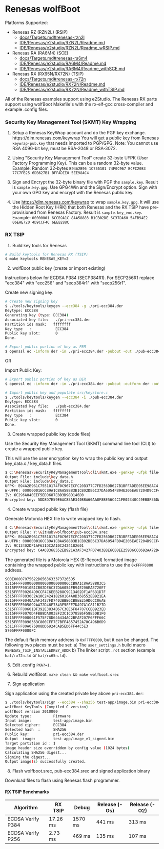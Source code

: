 # Renesas wolfBoot

Platforms Supported:
* Renesas RZ (RZN2L) (RSIP)
  - [docs/Targets.md#renesas-rzn2l](/docs/Targets.md#renesas-rzn2l)
  - [IDE/Renesas/e2studio/RZN2L/Readme.md](/IDE/Renesas/e2studio/RZN2L/Readme.md)
  - [IDE/Renesas/e2studio/RZN2L/Readme_wRSIP.md](/IDE/Renesas/e2studio/RZN2L/Readme_wRSIP.md)
* Renesas RA (RA6M4) (SCE)
  - [docs/Targets.md#renesas-ra6m4](/docs/Targets.md#renesas-ra6m4)
  - [IDE/Renesas/e2studio/RA6M4/Readme.md](/IDE/Renesas/e2studio/RA6M4/Readme.md)
  - [IDE/Renesas/e2studio/RA6M4/Readme_withSCE.md](/IDE/Renesas/e2studio/RA6M4/Readme_withSCE.md)
* Renesas RX (RX65N/RX72N) (TSIP)
  - [docs/Targets.md#renesas-rx72n](/docs/Targets.md#renesas-rx72n)
  - [IDE/Renesas/e2studio/RX72N/Readme.md](/IDE/Renesas/e2studio/RX72N/Readme.md)
  - [IDE/Renesas/e2studio/RX72N/Readme_withTSIP.md](/IDE/Renesas/e2studio/RX72N/Readme_withTSIP.md)

All of the Renesas examples support using e2Studio.
The Renesas RX parts support using wolfBoot Makefile's with the rx-elf-gcc cross-compiler and example .config files.

### Security Key Management Tool (SKMT) Key Wrapping

1) Setup a Renesas KeyWrap account and do the PGP key exchange.
https://dlm.renesas.com/keywrap
You will get a public key from Renesas `keywrap-pub.key` that needs imported to PGP/GPG.
Note: You cannot use RSA 4096-bit key, must be RSA-2048 or RSA-3072.

2) Using "Security Key Management Tool" create 32-byte UFPK (User Factory Programming Key). This can be a random 32-byte value.
Example: Random 32-bytes `B94A2B96 1C755101 74F0C967 ECFC20B3 77C7FB25 6DB627B1 BFFADEE0 5EE98AC4`

3) Sign and Encrypt the 32-byte binary file with PGP the `sample.key`. Result is `sample.key.gpg`.
Use GPG4Win and the Sign/Encrypt option. Sign with your own GPG key and encrypt with the Renesas public key.

4) Use https://dlm.renesas.com/keywrap to wrap `sample.key.gpg`.
It will use the Hidden Root Key (HRK) that both Renesas and the RX TSIP have pre-provisioned from Renesas Factory.
Result is `sample.key_enc.key`. Example: `00000001 6CCB9A1C 8AA58883 B1CB02DE 6C37DA60 54FB94E2 06EAE720 4D9CCF4C 6EEB288C`

### RX TSIP

1) Build key tools for Renesas

```sh
# Build keytools for Renesas RX (TSIP)
$ make keytools RENESAS_KEY=2
```

2) wolfBoot public key (create or import existing)

Instructions below for ECDSA P384 (SECP384R1).
For SECP256R1 replace "ecc384" with "ecc256" and "secp384r1" with "secp256r1".

Create new signing key:

```sh
# Create new signing key
$ ./tools/keytools/keygen --ecc384 -g ./pri-ecc384.der
Keytype: ECC384
Generating key (type: ECC384)
Associated key file:   ./pri-ecc384.der
Partition ids mask:   ffffffff
Key type   :           ECC384
Public key slot:       0
Done.

# Export public portion of key as PEM
$ openssl ec -inform der -in ./pri-ecc384.der -pubout -out ./pub-ecc384.pem
```

OR

Import Public Key:

```sh
# Export public portion of key as DER
$ openssl ec -inform der -in ./pri-ecc384.der -pubout -outform der -out ./pub-ecc384.der

# Import public key and populate src/keystore.c
$ ./tools/keytools/keygen --ecc384 -i ./pub-ecc384.der
Keytype: ECC384
Associated key file:   ./pub-ecc384.der
Partition ids mask:   ffffffff
Key type   :           ECC384
Public key slot:       0
Done.
```

3) Create wrapped public key (code files)

Use the Security Key Management Tool (SKMT) command line tool (CLI) to create a wrapped public key.

This will use the user encryption key to wrap the public key and output key_data.c / key_data.h files.

```sh
$ C:\Renesas\SecurityKeyManagementTool\cli\skmt.exe -genkey -ufpk file=./sample.key -wufpk file=./sample.key_enc.key -key file=./pub-ecc384.pem -mcu RX-TSIP -keytype secp384r1-public -output include/key_data.c -filetype csource -keyname enc_pub_key
Output File: include\key_data.h
Output File: include\key_data.c
UFPK: B94A2B961C75510174F0C967ECFC20B377C7FB256DB627B1BFFADEE05EE98AC4
W-UFPK: 000000016CCB9A1C8AA58883B1CB02DE6C37DA6054FB94E206EAE7204D9CCF4C6EEB288C
IV: 6C296A040EEF5EDD687E8D3D98D146D0
Encrypted key: 5DD8D7E59E6AC85AE340BBA60AA8F8BE56C4C1FE02340C49EB8F36DA79B8D6640961FE9EAECDD6BADF083C5B6060C1D0309D28EFA25946F431979B9F9D21E77BDC5B1CC7165DE2F4AE51E418746260F518ED0C328BD3020DEC9B774DC00270B0CFBBE3DD738FDF715342CFBF2D461239
```

4) Create wrapped public key (flash file)

Generate Motorola HEX file to write wrapped key to flash.

```sh
$ C:\Renesas\SecurityKeyManagementTool\cli\skmt.exe -genkey -ufpk file=./sample.key -wufpk file=./sample.key_enc.key -key file=./pub-ecc384.pem -mcu RX-TSIP -keytype secp384r1-public -output pub-ecc384.srec -filetype "mot" -address FFFF0000
Output File: Y:\GitHub\wolfboot\pub-ecc384.srec
UFPK: B94A2B961C75510174F0C967ECFC20B377C7FB256DB627B1BFFADEE05EE98AC4
W-UFPK: 000000016CCB9A1C8AA58883B1CB02DE6C37DA6054FB94E206EAE7204D9CCF4C6EEB288C
IV: 9C13402DF1AF631DC2A10C2424182601
Encrypted key: C4A0B368552EB921A3AF3427FD7403BBE6CB8EE259D6CC0692AA72D46F7343F5FFE7DA97A1C811B21BF392E3834B67C3CE6F84707CCB8923D4FBB8DA003EF23C1CD785B6F58E5DB161F575F78D646434AC2BFAF207F6FFF6363C800CFF7E7BFF4857452A70C496B675D08DD6924CAB5E
```

The generated file is a Motorola HEX (S-Record) formatted image containing the wrapped public key with instructions to use the `0xFFFF0000` address.

```
S00E00007075622D65636333737265D5
S315FFFF000000000000000000006CCB9A1C8AA58883C5
S315FFFF0010B1CB02DE6C37DA6054FB94E206EAE720E7
S315FFFF00204D9CCF4C6EEB288C9C13402DF1AF631D7F
S315FFFF0030C2A10C2424182601C4A0B368552EB921EA
S315FFFF0040A3AF3427FD7403BBE6CB8EE259D6CC06AE
S315FFFF005092AA72D46F7343F5FFE7DA97A1C811B27D
S315FFFF00601BF392E3834B67C3CE6F84707CCB8923ED
S315FFFF0070D4FBB8DA003EF23C1CD785B6F58E5DB1F0
S315FFFF008061F575F78D646434AC2BFAF207F6FFF66C
S315FFFF0090363C800CFF7E7BFF4857452A70C496B6D9
S311FFFF00A075D08DD6924CAB5ED6FF44C5E3
S705FFFF0000FC
```

The default flash memory address is `0xFFFF0000`, but it can be changed. The following two places must be set:
a) The `user_settings.h` build macro `RENESAS_TSIP_INSTALLEDKEY_ADDR`
b) The linker script `.rot` section (example `hal/rx72n.ld` or `hal/rx65n.ld`).

5) Edit .config `PKA?=1`.

6) Rebuild wolfBoot. `make clean && make wolfboot.srec`

7) Sign application

Sign application using the created private key above `pri-ecc384.der`:

```sh
$ ./tools/keytools/sign --ecc384 --sha256 test-app/image.bin pri-ecc384.der 1
wolfBoot KeyTools (Compiled C version)
wolfBoot version 2010000
Update type:          Firmware
Input image:          test-app/image.bin
Selected cipher:      ECC384
Selected hash  :      SHA256
Public key:           pri-ecc384.der
Output  image:        test-app/image_v1_signed.bin
Target partition id : 1
image header size overridden by config value (1024 bytes)
Calculating SHA256 digest...
Signing the digest...
Output image(s) successfully created.
```

8) Flash wolfboot.srec, pub-ecc384.srec and signed application binary

Download files to flash using Renesas flash programmer.


#### RX TSIP Benchmarks

| Algorithm         | RX TSIP  | Debug    | Release (-Os) | Release (-O2) |
| ----------------- | -------- | -------- | ------------- | ------------- |
| ECDSA Verify P384 | 17.26 ms | 1570 ms  | 441 ms        | 313 ms        |
| ECDSA Verify P256 |  2.73 ms |  469 ms  | 135 ms        | 107 ms        |
